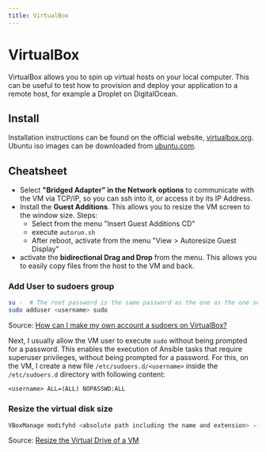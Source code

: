```yaml
---
title: VirtualBox
---
```


# VirtualBox

VirtualBox allows you to spin up virtual hosts on your local computer.
This can be useful to test how to provision and deploy your application to a remote host,
for example a Droplet on DigitalOcean.

## Install

Installation instructions can be found on the official website, [virtualbox.org](https://www.virtualbox.org/).
Ubuntu iso images can be downloaded from [ubuntu.com](https://ubuntu.com/download).

## Cheatsheet

* Select **"Bridged Adapter" in the Network options** to communicate with the VM via TCP/IP, so you can ssh into it, or access it by its IP Address.
* Install the **Guest Additions**. This allows you to resize the VM screen to the window size. Steps:
  * Select from the menu "Insert Guest Additions CD"
  * execute `autorun.sh`
  * After reboot, activate from the menu "View > Autoresize Guest Display"
* activate the **bidirectional Drag and Drop** from the menu. This allows you to easily copy files from the host to the VM and back.


### Add User to sudoers group

```bash
su -  # The root password is the same password as the one as the one selected for the user in the installation step of Ubuntu.
sudo adduser <username> sudo
```
Source: [How can I make my own account a sudoers on VirtualBox?](https://superuser.com/questions/1623376/how-can-i-make-my-own-account-a-sudoers-on-virtualbox/1755286#1755286)

Next, I usually allow the VM user to execute `sudo` without being prompted for a password.
This enables the execution of Ansible tasks that require superuser privileges, without being prompted for a password.
For this, on the VM, I create a new file `/etc/sudoers.d/<username>` inside the `/etc/sudoers.d` directory with following content:

```
<username> ALL=(ALL) NOPASSWD:ALL
```


### Resize the virtual disk size

```bash
VBoxManage modifyhd <absolute path including the name and extension> --resize 20480
```
Source: [Resize the Virtual Drive of a VM](https://forums.virtualbox.org/viewtopic.php?f=35&t=50661)
